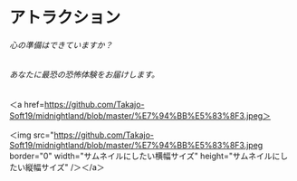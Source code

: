 # アトラクション

###### 心の準備はできていますか？
###### あなたに最恐の恐怖体験をお届けします。

＜a href=https://github.com/Takajo-Soft19/midnightland/blob/master/%E7%94%BB%E5%83%8F3.jpeg＞

＜img src="https://github.com/Takajo-Soft19/midnightland/blob/master/%E7%94%BB%E5%83%8F3.jpeg border="0" width="サムネイルにしたい横幅サイズ" height="サムネイルにしたい縦幅サイズ" /＞＜/a＞
